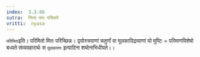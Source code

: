 ```yaml
---
index:  3.3.66
sutra:  नित्यं पणः परिमाणे
vritti:  nyasa
---
```


`परिमितः`इति। परिमितो मितः परिच्छिन्नः। द्वयोस्त्रयाणां चतुर्णां वा मूलकादिद्रव्याणां यो मुष्टिः = परिमाणविशेषो बध्यते संव्यवहारार्थः स `मूलकपणः` इत्यादिना शब्देनाभिधीयते।।

